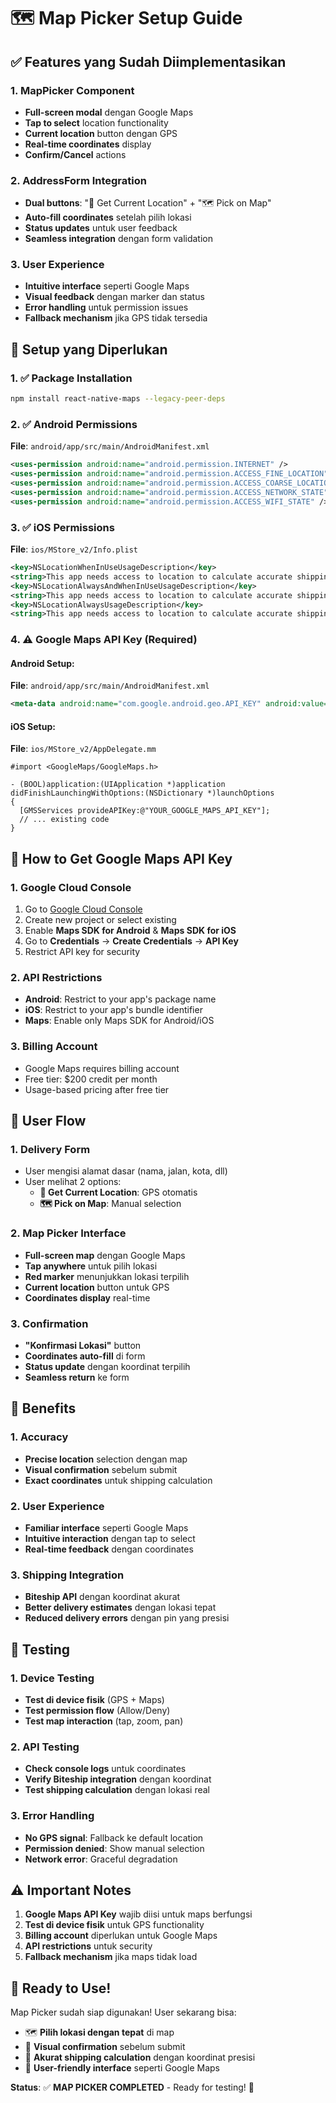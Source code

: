 # 🗺️ Map Picker Setup Guide

## ✅ Features yang Sudah Diimplementasikan

### 1. **MapPicker Component**
- **Full-screen modal** dengan Google Maps
- **Tap to select** location functionality
- **Current location** button dengan GPS
- **Real-time coordinates** display
- **Confirm/Cancel** actions

### 2. **AddressForm Integration**
- **Dual buttons**: "📍 Get Current Location" + "🗺️ Pick on Map"
- **Auto-fill coordinates** setelah pilih lokasi
- **Status updates** untuk user feedback
- **Seamless integration** dengan form validation

### 3. **User Experience**
- **Intuitive interface** seperti Google Maps
- **Visual feedback** dengan marker dan status
- **Error handling** untuk permission issues
- **Fallback mechanism** jika GPS tidak tersedia

## 🔧 Setup yang Diperlukan

### 1. ✅ Package Installation
```bash
npm install react-native-maps --legacy-peer-deps
```

### 2. ✅ Android Permissions
**File**: `android/app/src/main/AndroidManifest.xml`
```xml
<uses-permission android:name="android.permission.INTERNET" />
<uses-permission android:name="android.permission.ACCESS_FINE_LOCATION" />
<uses-permission android:name="android.permission.ACCESS_COARSE_LOCATION" />
<uses-permission android:name="android.permission.ACCESS_NETWORK_STATE" />
<uses-permission android:name="android.permission.ACCESS_WIFI_STATE" />
```

### 3. ✅ iOS Permissions
**File**: `ios/MStore_v2/Info.plist`
```xml
<key>NSLocationWhenInUseUsageDescription</key>
<string>This app needs access to location to calculate accurate shipping rates and show your location on the map.</string>
<key>NSLocationAlwaysAndWhenInUseUsageDescription</key>
<string>This app needs access to location to calculate accurate shipping rates and show your location on the map.</string>
<key>NSLocationAlwaysUsageDescription</key>
<string>This app needs access to location to calculate accurate shipping rates and show your location on the map.</string>
```

### 4. ⚠️ Google Maps API Key (Required)

#### Android Setup:
**File**: `android/app/src/main/AndroidManifest.xml`
```xml
<meta-data android:name="com.google.android.geo.API_KEY" android:value="YOUR_GOOGLE_MAPS_API_KEY"/>
```

#### iOS Setup:
**File**: `ios/MStore_v2/AppDelegate.mm`
```objc
#import <GoogleMaps/GoogleMaps.h>

- (BOOL)application:(UIApplication *)application didFinishLaunchingWithOptions:(NSDictionary *)launchOptions
{
  [GMSServices provideAPIKey:@"YOUR_GOOGLE_MAPS_API_KEY"];
  // ... existing code
}
```

## 🚀 How to Get Google Maps API Key

### 1. **Google Cloud Console**
1. Go to [Google Cloud Console](https://console.cloud.google.com/)
2. Create new project or select existing
3. Enable **Maps SDK for Android** & **Maps SDK for iOS**
4. Go to **Credentials** → **Create Credentials** → **API Key**
5. Restrict API key for security

### 2. **API Restrictions**
- **Android**: Restrict to your app's package name
- **iOS**: Restrict to your app's bundle identifier
- **Maps**: Enable only Maps SDK for Android/iOS

### 3. **Billing Account**
- Google Maps requires billing account
- Free tier: $200 credit per month
- Usage-based pricing after free tier

## 📱 User Flow

### 1. **Delivery Form**
- User mengisi alamat dasar (nama, jalan, kota, dll)
- User melihat 2 options:
  - **📍 Get Current Location**: GPS otomatis
  - **🗺️ Pick on Map**: Manual selection

### 2. **Map Picker Interface**
- **Full-screen map** dengan Google Maps
- **Tap anywhere** untuk pilih lokasi
- **Red marker** menunjukkan lokasi terpilih
- **Current location** button untuk GPS
- **Coordinates display** real-time

### 3. **Confirmation**
- **"Konfirmasi Lokasi"** button
- **Coordinates auto-fill** di form
- **Status update** dengan koordinat terpilih
- **Seamless return** ke form

## 🎯 Benefits

### 1. **Accuracy**
- **Precise location** selection dengan map
- **Visual confirmation** sebelum submit
- **Exact coordinates** untuk shipping calculation

### 2. **User Experience**
- **Familiar interface** seperti Google Maps
- **Intuitive interaction** dengan tap to select
- **Real-time feedback** dengan coordinates

### 3. **Shipping Integration**
- **Biteship API** dengan koordinat akurat
- **Better delivery estimates** dengan lokasi tepat
- **Reduced delivery errors** dengan pin yang presisi

## 🔧 Testing

### 1. **Device Testing**
- **Test di device fisik** (GPS + Maps)
- **Test permission flow** (Allow/Deny)
- **Test map interaction** (tap, zoom, pan)

### 2. **API Testing**
- **Check console logs** untuk coordinates
- **Verify Biteship integration** dengan koordinat
- **Test shipping calculation** dengan lokasi real

### 3. **Error Handling**
- **No GPS signal**: Fallback ke default location
- **Permission denied**: Show manual selection
- **Network error**: Graceful degradation

## ⚠️ Important Notes

1. **Google Maps API Key** wajib diisi untuk maps berfungsi
2. **Test di device fisik** untuk GPS functionality
3. **Billing account** diperlukan untuk Google Maps
4. **API restrictions** untuk security
5. **Fallback mechanism** jika maps tidak load

## 🎉 Ready to Use!

Map Picker sudah siap digunakan! User sekarang bisa:
- 🗺️ **Pilih lokasi dengan tepat** di map
- 📍 **Visual confirmation** sebelum submit
- 🚚 **Akurat shipping calculation** dengan koordinat presisi
- 📱 **User-friendly interface** seperti Google Maps

**Status**: ✅ **MAP PICKER COMPLETED** - Ready for testing! 🚀
